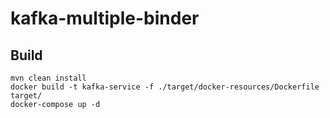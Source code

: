 # kafka-multiple-binder

## Build 
```
mvn clean install
docker build -t kafka-service -f ./target/docker-resources/Dockerfile target/         
docker-compose up -d

```
